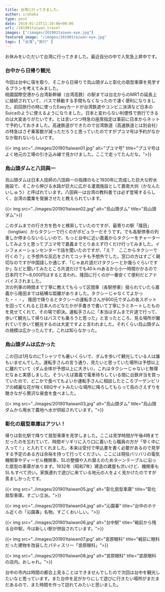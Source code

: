 ```yaml
---
title: 台湾に行ってきました。
author: irohaka
type: post
date: 2019-01-23T11:10:06+00:00
url: /201901taiwan_travel
images: ["/images/201901taiwan-eye.jpg"]
featured_image: "/images/201901taiwan-eye.jpg"
tags: [ "台湾","旅行" ]
---
```


お休みをいただいて台湾に行ってきました。最近自分の中で人気急上昇中です。
<!--more-->
### 台中から日帰り観光
今回は台中に宿を取り、そこから日帰りで烏山頭ダムと彰化の扇型車庫を見学するプランを考えてみました。  
桃園国際空港から台湾新幹線（台湾高鉄）の駅までは台北からのMRTの延長上に接続されていて、バスで移動する手間もなくなったので凄く便利になりました。前回旅行の時に使ったEasyカードが台湾鉄道やコンビニ決済など日本のSuicaのように使えるようになりました。日本と変わらない利便性で旅行できるのは大変ありがたいです。とは言いつつ特急の座席指定は事前に日本からネットで予約しておきました。高速鉄道ができたので台湾鉄道（高速鉄道とは別会社）の特急はさぞ乗客数が減っただろうと思っていたのですがプユマ号は予約がなかなか取れないらしいです。

{{< img src="../images/201901taiwan01.jpg" alt="プユマ号" title="プユマ号はよく地元の工場の引き込み線で見かけました。ここで走ってたんだな。">}}

### 烏山頭ダムと八田與一
烏山頭ダムは日本人技師の八田與一の指揮のもと1930年に完成した巨大な貯水施設で、そこから伸びる水路が巨大に広がる灌漑施設として嘉南大圳（かなんたいしゅう）と呼ばれています。八田與一は台湾の教科書では必ず登場するらしく、台湾の農業を発展させたと教えられています。

{{< img src="../images/201901taiwan02.jpg" alt="烏山頭ダム" title="烏山頭ダム">}}

このダムまでの行き方を色々と検索していたのですが、最寄りの駅「隆田」（longtian）からタクシーで行くのがポピュラーだそうです。でも各駅停車の列車しか停まらないらしいので、もっと台中に近い嘉義からタクシーをチャーターしてみようと思ってプユマ号で嘉義までとりあえず行くだけ行ってみました。インフォメーションセンターで話を聞いたのですが、「え？　ここからタクシーで行くの？」と予想外な反応をされてコッチも予想外でした。窓口の方はすごく親切なのですが中国語しか通じず、「じゃあ片道だけタクシーとか幾らぐらいですか」などと聞いてみたところ片道だけでも40ｋｍあるから小一時間かかるので日本円で7〜8,000円はすると言われ、隆田に行くのが一番安くて便利だとアドバイスされました。  
次の列車の時間まで丁寧に教えてもらって区間車（各駅停車）揺られていたら嘉義から隆田までは結構な距離がありました。タクシーじゃなくてよかった・・・。
隆田で降りるとタクシーの運転手さんが800元でダムの各スポットを回ってくれると日本人のどなたかが手書きで書いて丁寧にラミネートしたものを見せてくれて、その場で即決。運転手さんに「本当はダムまで片道で行って、歩いて観光して帰りはバスでも乗ろうと思った」と言ったところ、見る場所が離れていて歩いて観光するのは大変ですよと言われました。それくらい烏山頭ダムの規模は広かったんです。これは知らなかった。
### 烏山頭ダムは広かった
この日は1月なのにTシャツでも暑いくらいで、ダムを歩いて観光している人は誰もいませんでした。運転手さんの言う通り、見たいと思っていた場所は予想以上に離れていて（ダム全体が予想以上に大きい）、これはタクシーじゃないと無理だなぁと実感しました。そういえば嘉義で電車待ちしている間に台鉄弁当を買っていたので、どこかで食べてもよいか運転手さんに相談したところブーゲンビリアの綺麗な花が咲くBBQサイトみたいな場所に降ろしてもらって鳥のさえずりを聴きながら贅沢な昼食を食べました。

{{< img src="../images/201901taiwan03.jpg" alt="烏山頭ダム" title="烏山頭ダムから用水で農地へ水が供給されています。">}}

### 彰化の扇型車庫はアツい！
帰りは彰化駅で降りて扇型車庫を見学しました。ここは見学時間が午後4時までだったのを忘れていて、時間ギリギリに入り口に着いたら職員の方が「早く中に入って！」と入れてくれました。本来は受付で申込書を書く必要があるので見学する予定のある方は余裕を持って行ってください。ここには現役バリバリの電気機関車やディーゼル機関車、SLの整備や入れ替えのためターンテーブルに沿った扇型の車庫があります。1932年（昭和7年）建造の建屋も渋いけど、機関車もSLもすべて渋い。家族連れで遊びに来ている地元の人をよく見かけたのですが羨ましかったです。

{{< img src="../images/201901taiwan05.jpg" alt="彰化扇型車庫" title="彰化扇型車庫。すごい立派。">}}

{{< img src="../images/201901taiwan04.jpg" alt="沁園春" title="台中のホテル近くの「沁園春」名物。すごくおいしい。">}}

{{< img src="../images/201901taiwan06.jpg" alt="台中駅" title="戦前から残る台中駅。今は新しい駅が併設されています。">}}

{{< img src="../images/201901taiwan07.jpg" alt="宮原眼科" title="戦前に眼科だった建物を改装したパティスリー「宮原眼科」">}}

{{< img src="../images/201901taiwan08.jpg" alt="宮原眼科" title="宮原眼科の店内。おしゃれ。">}}

台中の市内は時間の都合上見ることはできませんでしたので次回は台中を観光したいなと思っています。また台中を足がかりにして遊びに行きたい場所がまだまだあるので、また時間を作って訪れてみたいと思いました。
